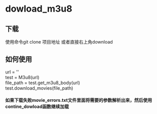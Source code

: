 # dowload_m3u8

下载
----
使用命令git clone 项目地址 或者直接右上角download

如何使用
--------
url = ''<br>
test = M3u8(url)<br>
file_path = test.get_m3u8_body(url)<br>
test.download_movies(file_path)<br>

#### 如果下载失败movie_errors.txt文件里面将需要的参数解析出来，然后使用contine_dowload函数继续加载
